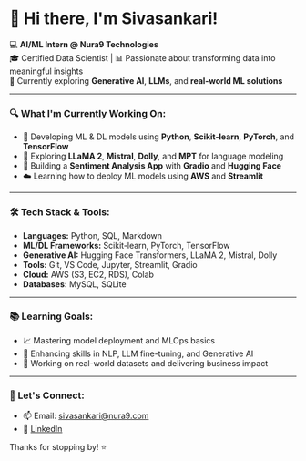 # 👋 Hi there, I'm Sivasankari!

💻 **AI/ML Intern @ Nura9 Technologies**  
🎓 Certified Data Scientist | 📊 Passionate about transforming data into meaningful insights  
🚀 Currently exploring **Generative AI**, **LLMs**, and **real-world ML solutions**

---

### 🔍 What I'm Currently Working On:
- 🤖 Developing ML & DL models using **Python**, **Scikit-learn**, **PyTorch**, and **TensorFlow**
- 🧠 Exploring **LLaMA 2**, **Mistral**, **Dolly**, and **MPT** for language modeling
- 💬 Building a **Sentiment Analysis App** with **Gradio** and **Hugging Face**
- ☁️ Learning how to deploy ML models using **AWS** and **Streamlit**

---

### 🛠️ Tech Stack & Tools:
- **Languages:** Python, SQL, Markdown
- **ML/DL Frameworks:** Scikit-learn, PyTorch, TensorFlow
- **Generative AI:** Hugging Face Transformers, LLaMA 2, Mistral, Dolly
- **Tools:** Git, VS Code, Jupyter, Streamlit, Gradio
- **Cloud:** AWS (S3, EC2, RDS), Colab
- **Databases:** MySQL, SQLite

---

### 📚 Learning Goals:
- 📈 Mastering model deployment and MLOps basics
- 🧪 Enhancing skills in NLP, LLM fine-tuning, and Generative AI
- 🎯 Working on real-world datasets and delivering business impact

---

### 🌱 Let's Connect:
- 📫 Email: sivasankari@nura9.com
- 💼 [LinkedIn]([https://www.linkedin.com/in/yourprofile](https://www.linkedin.com/in/sivasankari-g-3b294b104/))


Thanks for stopping by! ⭐
